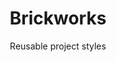 ---
layout: project
title: Brickworks
subtitle: Reusable project styles
url: http://randytolentino.com/brickworks
repo: https://github.com/techtolentino/brickworks
description: Brickworks is a collection of commonly used classes and styles that I found myself reusing throughout multiple projects. Eventually, I decided to create my own docs and examples.
tech: Jekyll, Scss, Sketch
---